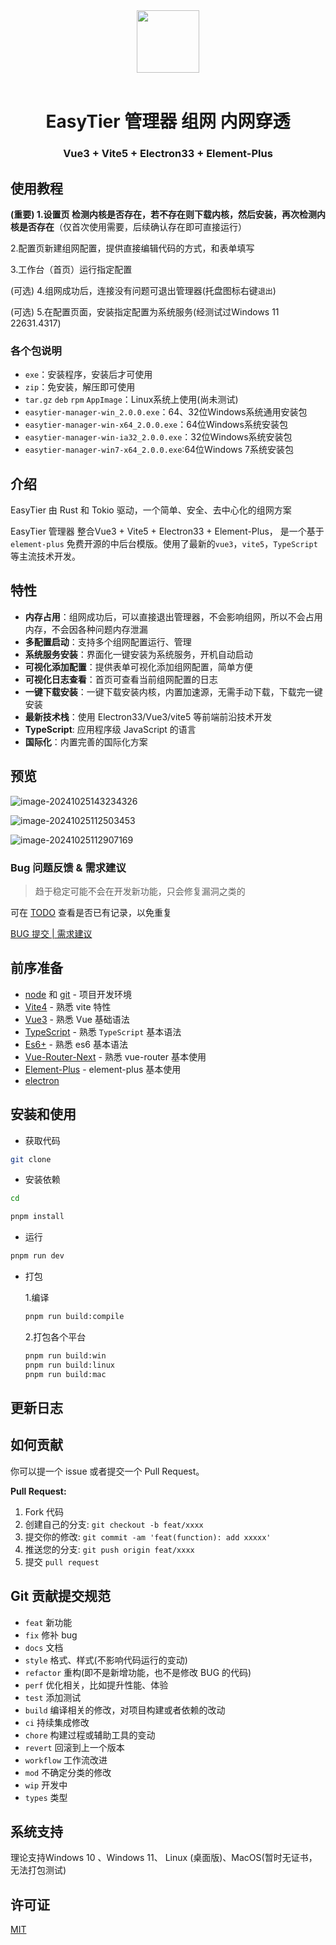 <div align="center">  <img width="100" src="./public/logo.png"> <br> <br>
<h1>EasyTier 管理器 组网 内网穿透</h1>
<h3>Vue3 + Vite5 + Electron33 + Element-Plus</h3>
</div>

## 使用教程

**(重要) 1.设置页 检测内核是否存在，若不存在则下载内核，然后安装，再次检测内核是否存在**（仅首次使用需要，后续确认存在即可直接运行）

2.配置页新建组网配置，提供直接编辑代码的方式，和表单填写

3.工作台（首页）运行指定配置

(可选) 4.组网成功后，连接没有问题可退出管理器(托盘图标右键`退出`)

(可选) 5.在配置页面，安装指定配置为系统服务(经测试过Windows 11 22631.4317)

### 各个包说明

- `exe`：安装程序，安装后才可使用
- `zip`：免安装，解压即可使用
- `tar.gz` `deb` `rpm` `AppImage`：Linux系统上使用(尚未测试)
- `easytier-manager-win_2.0.0.exe`：64、32位Windows系统通用安装包
- `easytier-manager-win-x64_2.0.0.exe`：64位Windows系统安装包
- `easytier-manager-win-ia32_2.0.0.exe`：32位Windows系统安装包
- `easytier-manager-win7-x64_2.0.0.exe`:64位Windows 7系统安装包

## 介绍

EasyTier 由 Rust 和 Tokio 驱动，一个简单、安全、去中心化的组网方案

EasyTier 管理器 整合Vue3 + Vite5 + Electron33 + Element-Plus， 是一个基于 `element-plus` 免费开源的中后台模版。使用了最新的`vue3`，`vite5`，`TypeScript` 等主流技术开发。

## 特性

- **内存占用**：组网成功后，可以直接退出管理器，不会影响组网，所以不会占用内存，不会因各种问题内存泄漏
- **多配置启动**：支持多个组网配置运行、管理
- **系统服务安装**：界面化一键安装为系统服务，开机自动启动
- **可视化添加配置**：提供表单可视化添加组网配置，简单方便
- **可视化日志查看**：首页可查看当前组网配置的日志
- **一键下载安装**：一键下载安装内核，内置加速源，无需手动下载，下载完一键安装
- **最新技术栈**：使用 Electron33/Vue3/vite5 等前端前沿技术开发
- **TypeScript**: 应用程序级 JavaScript 的语言
- **国际化**：内置完善的国际化方案

## 预览

![image-20241025143234326](./doc/assets/image-20241025143234326.png)

![image-20241025112503453](./doc/assets/image-20241025112503453.png)

![image-20241025112907169](./doc/assets/image-20241025112907169.png)

### Bug 问题反馈 & 需求建议

> 趋于稳定可能不会在开发新功能，只会修复漏洞之类的

可在 [TODO](./TODO.md) 查看是否已有记录，以免重复

[BUG 提交 | 需求建议](https://github.com/xlc520/easytier-manager/issues/new/choose)

## 前序准备

- [node](http://nodejs.org/) 和 [git](https://git-scm.com/) - 项目开发环境
- [Vite4](https://vitejs.dev/) - 熟悉 vite 特性
- [Vue3](https://v3.vuejs.org/) - 熟悉 Vue 基础语法
- [TypeScript](https://www.typescriptlang.org/) - 熟悉 `TypeScript` 基本语法
- [Es6+](http://es6.ruanyifeng.com/) - 熟悉 es6 基本语法
- [Vue-Router-Next](https://next.router.vuejs.org/) - 熟悉 vue-router 基本使用
- [Element-Plus](https://element-plus.org/) - element-plus 基本使用
- [electron](https://www.electronjs.org/zh/)

## 安装和使用

- 获取代码

```bash
git clone
```

- 安装依赖

```bash
cd

pnpm install

```

- 运行

```bash
pnpm run dev
```

- 打包

  1.编译

  ```bash
  pnpm run build:compile
  ```

  2.打包各个平台

  ```bash
  pnpm run build:win
  pnpm run build:linux
  pnpm run build:mac
  ```

## 更新日志

## 如何贡献

你可以提一个 issue 或者提交一个 Pull Request。

**Pull Request:**

1. Fork 代码
2. 创建自己的分支: `git checkout -b feat/xxxx`
3. 提交你的修改: `git commit -am 'feat(function): add xxxxx'`
4. 推送您的分支: `git push origin feat/xxxx`
5. 提交 `pull request`

## Git 贡献提交规范

- `feat` 新功能
- `fix` 修补 bug
- `docs` 文档
- `style` 格式、样式(不影响代码运行的变动)
- `refactor` 重构(即不是新增功能，也不是修改 BUG 的代码)
- `perf` 优化相关，比如提升性能、体验
- `test` 添加测试
- `build` 编译相关的修改，对项目构建或者依赖的改动
- `ci` 持续集成修改
- `chore` 构建过程或辅助工具的变动
- `revert` 回滚到上一个版本
- `workflow` 工作流改进
- `mod` 不确定分类的修改
- `wip` 开发中
- `types` 类型

## 系统支持

理论支持Windows 10 、Windows 11、 Linux (桌面版)、MacOS(暂时无证书，无法打包测试)

## 许可证

[MIT](./LICENSE)

